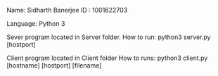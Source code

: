 Name: Sidharth Banerjee
ID  : 1001622703

Language: Python 3

Sever program located in Server folder. 
How to run: python3 server.py [hostport]

Client program located in Client folder
How to runs: python3 client.py [hostname] [hostport] [filename]
